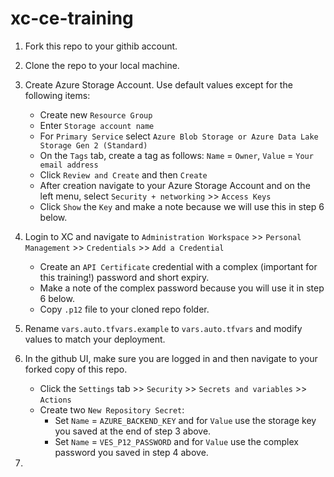 # xc-ce-training

1. Fork this repo to your githib account.

2. Clone the repo to your local machine.

3. Create Azure Storage Account.  Use default values except for the following items: 
    - Create new `Resource Group`
    - Enter `Storage account name`
    - For `Primary Service` select `Azure Blob Storage or Azure Data Lake Storage Gen 2 (Standard)`
    - On the `Tags` tab, create a tag as follows:  `Name` = `Owner`, `Value` = `Your email address`
    - Click `Review and Create` and then `Create`
    - After creation navigate to your Azure Storage Account and on the left menu, select `Security + networking` >> `Access Keys`
    - Click `Show` the `Key` and make a note because we will use this in step 6 below.

4. Login to XC and navigate to `Administration Workspace` >> `Personal Management` >> `Credentials` >> `Add a Credential`
    - Create an `API Certificate` credential with a complex (important for this training!) password and short expiry.
    - Make a note of the complex password because you will use it in step 6 below.
    - Copy `.p12` file to your cloned repo folder.

5. Rename `vars.auto.tfvars.example` to `vars.auto.tfvars` and modify values to match your deployment.

6. In the github UI, make sure you are logged in and then navigate to your forked copy of this repo.
    -  Click the `Settings` tab >> `Security` >> `Secrets and variables` >> `Actions`
    -  Create two `New Repository Secret`: 
        - Set `Name` = `AZURE_BACKEND_KEY` and for `Value` use the storage key you saved at the end of step 3 above.
        - Set `Name` = `VES_P12_PASSWORD` and for `Value` use the complex password you saved in step 4 above.

7. 